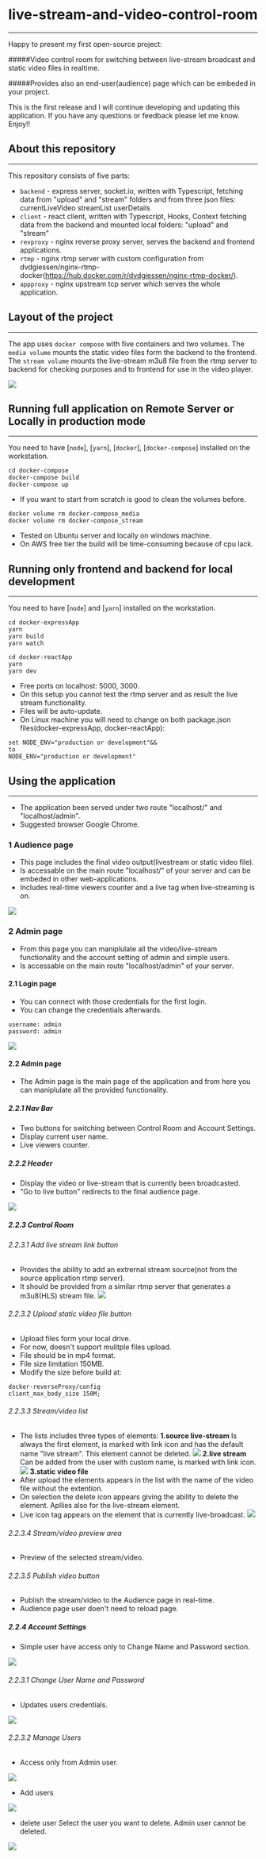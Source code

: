 # live-stream-and-video-control-room
---
Happy to present my first open-source project:

#####Video control room for switching between live-stream broadcast and static video files in realtime. 

#####Provides also an end-user(audience) page which can be embeded in your project.

This is the first release and I will continue developing and updating this application.
If you have any questions or feedback please let me know.
Enjoy!!

## About this repository
---
This repository consists of five parts:
- `backend` - express server, socket.io, written with Typescript, fetching data from "upload" and "stream" folders and from three json files:
currentLiveVideo
streamList
userDetails
- `client` - react client, written with Typescript, Hooks, Context fetching data from the backend and mounted local folders:
"upload" and "stream" 
- `revproxy` - nginx reverse proxy server, serves the backend and frontend applications.
- `rtmp` - nginx rtmp server with custom configuration from dvdgiessen/nginx-rtmp-docker(https://hub.docker.com/r/dvdgiessen/nginx-rtmp-docker/).
- `appproxy` - nginx upstream tcp server which serves the whole application.

## Layout of the project
---
The app uses `docker compose` with five containers and two volumes.
The `media volume` mounts the static video files form the backend to the frontend.
The `stream volume` mounts the live-stream m3u8 file from the rtmp server to backend for checking purposes and to frontend for use in the video player.

![](./readme-files/app_setup.png)

## Running full application on Remote Server or Locally in production mode
---
You need to have [`node`], [`yarn`], [`docker`], [`docker-compose`] installed on the workstation.
```
cd docker-compose
docker-compose build
docker-compose up
```
- If you want to start from scratch is good to clean the volumes before.
```
docker volume rm docker-compose_media
docker volume rm docker-compose_stream
```
- Tested on Ubuntu server and locally on windows machine.
- On AWS free tier the build will be time-consuming because of cpu lack.

## Running only frontend and backend for local development
---
You need to have [`node`] and [`yarn`] installed on the workstation.

```
cd docker-expressApp
yarn
yarn build
yarn watch
```
```
cd docker-reactApp
yarn
yarn dev
```
- Free ports on localhost: 5000, 3000.
- On this setup you cannot test the rtmp server and as result the live stream functionality.
- Files will be auto-update.
- On Linux machine you will need to change on both package.json files(docker-expressApp, docker-reactApp):
```
set NODE_ENV="production or development"&&
to
NODE_ENV="production or development"
```
## Using the application
---
- The application been served under two route "localhost/" and "localhost/admin".
- Suggested browser Google Chrome.

### 1 Audience page
- This page includes the final video output(livestream or static video file).
- Is accessable on the main route "localhost/" of your server and can be embeded in other web-applications.
- Includes real-time viewers counter and a live tag when live-streaming is on.

![](./readme-files/video-landing-page.png)

### 2 Admin page
- From this page you can maniplulate all the video/live-stream functionality and the account setting of admin and simple users.
- Is accessable on the main route "localhost/admin" of your server.

#### 2.1 Login page
- You can connect with those credentials for the first login.
- You can change the credentials afterwards.
```
username: admin
password: admin
```
![](./readme-files/login.png)

#### 2.2 Admin page
- The Admin page is the main page of the application and from here you can maniplulate all the provided functionality.

##### 2.2.1 Nav Bar
- Two buttons for switching between Control Room and Account Settings.
- Display current user name.
- Live viewers counter.

##### 2.2.2 Header
- Display the video or live-stream that is currently been broadcasted.
- "Go to live button" redirects to the final audience page.

![](./readme-files/control-room.png)

##### 2.2.3 Control Room
###### 2.2.3.1 Add live stream link button
- Provides the ability to add an extrernal stream source(not from the source application rtmp server).
- It should be provided from a similar rtmp server that generates a m3u8(HLS) stream file.
![](./readme-files/add-link.png)

###### 2.2.3.2 Upload static video file button
- Upload files form your local drive.
- For now, doesn't support mulitple files upload.
- File should be in mp4 format.
- File size limitation 150MB.
- Modify the size before build at:
```
docker-reverseProxy/config
client_max_body_size 150M;
```

###### 2.2.3.3 Stream/video list
- The lists includes three types of elements:
**1.source live-stream**
Is always the first element, is marked with link icon and has the default name "live stream". This element cannot be deleted.
![](./readme-files/live-stream-default.png)
**2.live stream**
Can be added from the user with custom name, is marked with link icon.
![](./readme-files/live-stream.png)
**3.static video file**
- After upload the elements appears in the list with the name of the video file without the extention.
- On selection the delete icon appears giving the ability to delete the element. Apllies also for the live-stream element.
- Live icon tag appears on the element that is currently live-broadcast.
![](./readme-files/live-tag.png)

###### 2.2.3.4 Stream/video preview area
- Preview of the selected stream/video.

###### 2.2.3.5 Publish video button
- Publish the stream/video to the Audience page in real-time.
- Audience page user doen't need to reload page.

##### 2.2.4 Account Settings
- Simple user have access only to Change Name and Password section.

![](./readme-files/account-settings.png)

###### 2.2.3.1 Change User Name and Password
- Updates users credentials.

![](./readme-files/change-pass.png)

###### 2.2.3.2 Manage Users
- Access only from Admin user.

![](./readme-files/manage-user.png)

- Add users 

![](./readme-files/add-user.png)

- delete user
Select the user you want to delete.
Admin user cannot be deleted.

![](./readme-files/delete-user.png)